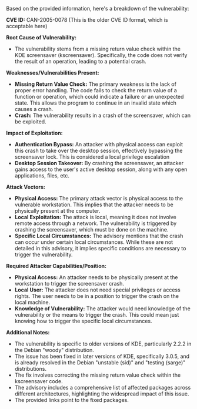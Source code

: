 Based on the provided information, here's a breakdown of the vulnerability:

**CVE ID:** CAN-2005-0078 (This is the older CVE ID format, which is acceptable here)

**Root Cause of Vulnerability:**
- The vulnerability stems from a missing return value check within the KDE screensaver (kscreensaver). Specifically, the code does not verify the result of an operation, leading to a potential crash.

**Weaknesses/Vulnerabilities Present:**
- **Missing Return Value Check:** The primary weakness is the lack of proper error handling. The code fails to check the return value of a function or operation, which could indicate a failure or an unexpected state. This allows the program to continue in an invalid state which causes a crash.
- **Crash:** The vulnerability results in a crash of the screensaver, which can be exploited.

**Impact of Exploitation:**
- **Authentication Bypass:** An attacker with physical access can exploit this crash to take over the desktop session, effectively bypassing the screensaver lock. This is considered a local privilege escalation
- **Desktop Session Takeover:** By crashing the screensaver, an attacker gains access to the user's active desktop session, along with any open applications, files, etc.

**Attack Vectors:**
- **Physical Access:** The primary attack vector is physical access to the vulnerable workstation. This implies that the attacker needs to be physically present at the computer.
- **Local Exploitation:** The attack is local, meaning it does not involve remote access through a network. The vulnerability is triggered by crashing the screensaver, which must be done on the machine.
- **Specific Local Circumstances:** The advisory mentions that the crash can occur under certain local circumstances. While these are not detailed in this advisory, it implies specific conditions are necessary to trigger the vulnerability.

**Required Attacker Capabilities/Position:**
- **Physical Access:** An attacker needs to be physically present at the workstation to trigger the screensaver crash.
- **Local User:** The attacker does not need special privileges or access rights. The user needs to be in a position to trigger the crash on the local machine.
- **Knowledge of Vulnerability:** The attacker would need knowledge of the vulnerability or the means to trigger the crash. This could mean just knowing how to trigger the specific local circumstances.

**Additional Notes:**

-   The vulnerability is specific to older versions of KDE, particularly 2.2.2 in the Debian "woody" distribution.
-   The issue has been fixed in later versions of KDE, specifically 3.0.5, and is already resolved in the Debian "unstable (sid)" and "testing (sarge)" distributions.
-   The fix involves correcting the missing return value check within the kscreensaver code.
-   The advisory includes a comprehensive list of affected packages across different architectures, highlighting the widespread impact of this issue.
-   The provided links point to the fixed packages.